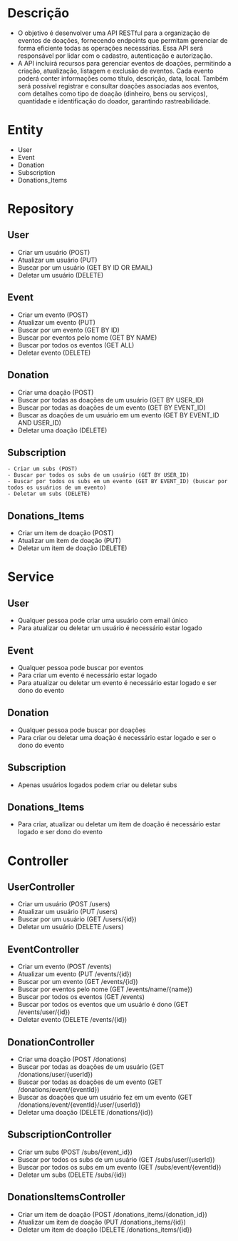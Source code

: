 # Descrição
  - O objetivo é desenvolver uma API RESTful para a organização de eventos de doações, fornecendo endpoints que permitam gerenciar de forma eficiente todas as operações necessárias. Essa API será responsável por lidar com o cadastro, autenticação e autorização.
  - A API incluirá recursos para gerenciar eventos de doações, permitindo a criação, atualização, listagem e exclusão de eventos. Cada evento poderá conter informações como título, descrição, data, local. Também será possível registrar e consultar doações associadas aos eventos, com detalhes como tipo de doação (dinheiro, bens ou serviços), quantidade e identificação do doador, garantindo rastreabilidade.

# Entity
  - User
  - Event
  - Donation
  - Subscription
  - Donations_Items

# Repository
  ## User
  - Criar um usuário (POST)
  - Atualizar um usuário (PUT)
  - Buscar por um usuário (GET BY ID OR EMAIL)
  - Deletar um usuário (DELETE) 

  ## Event
  - Criar um evento (POST)
  - Atualizar um evento (PUT)
  - Buscar por um evento (GET BY ID)
  - Buscar por eventos pelo nome (GET BY NAME)
  - Buscar por todos os eventos (GET ALL)
  - Deletar evento (DELETE)

  ## Donation
  - Criar uma doação (POST)
  - Buscar por todas as doações de um usuário (GET BY USER_ID)
  - Buscar por todas as doações de um evento (GET BY EVENT_ID)
  - Buscar as doações de um usuário em um evento (GET BY EVENT_ID AND USER_ID)
  - Deletar uma doação (DELETE)

  ## Subscription
    - Criar um subs (POST)
    - Buscar por todos os subs de um usuário (GET BY USER_ID)
    - Buscar por todos os subs em um evento (GET BY EVENT_ID) (buscar por todos os usuários de um evento) 
    - Deletar um subs (DELETE)

  ## Donations_Items
  - Criar um item de doação (POST)
  - Atualizar um item de doação (PUT)
  - Deletar um item de doação (DELETE)

# Service
  ## User
  - Qualquer pessoa pode criar uma usuário com email único
  - Para atualizar ou deletar um usuário é necessário estar logado

  ## Event
  - Qualquer pessoa pode buscar por eventos
  - Para criar um evento é necessário estar logado
  - Para atualizar ou deletar um evento é necessário estar logado e ser dono do evento

  ## Donation
  - Qualquer pessoa pode buscar por doações
  - Para criar ou deletar uma doação é necessário estar logado e ser o dono do evento

  ## Subscription
  - Apenas usuários logados podem criar ou deletar subs

  ## Donations_Items
  - Para criar, atualizar ou deletar um item de doação é necessário estar logado e ser dono do evento
  
# Controller
  ## UserController
  - Criar um usuário (POST /users)
  - Atualizar um usuário (PUT /users)
  - Buscar por um usuário (GET /users/{id})
  - Deletar um usuário (DELETE /users)

  ## EventController
  - Criar um evento (POST /events)
  - Atualizar um evento (PUT /events/{id})
  - Buscar por um evento (GET /events/{id})
  - Buscar por eventos pelo nome (GET /events/name/{name})
  - Buscar por todos os eventos (GET /events)
  - Buscar por todos os eventos que um usuário é dono (GET /events/user/{id})
  - Deletar evento (DELETE /events/{id})

  ## DonationController
  - Criar uma doação (POST /donations)
  - Buscar por todas as doações de um usuário (GET /donations/user/{userId})
  - Buscar por todas as doações de um evento (GET /donations/event/{eventId})
  - Buscar as doações que um usuário fez em um evento (GET /donations/event/{eventId}/user/{userId})
  - Deletar uma doação (DELETE /donations/{id})

  ## SubscriptionController
  - Criar um subs (POST /subs/{event_id})
  - Buscar por todos os subs de um usuário (GET /subs/user/{userId})
  - Buscar por todos os subs em um evento (GET /subs/event/{eventId})
  - Deletar um subs (DELETE /subs/{id})

  ## DonationsItemsController
  - Criar um item de doação (POST /donations_items/{donation_id})
  - Atualizar um item de doação (PUT /donations_items/{id})
  - Deletar um item de doação (DELETE /donations_items/{id})